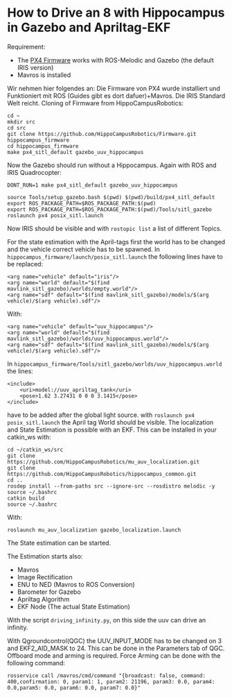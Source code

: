 # How to Drive an 8 with Hippocampus in Gazebo and Apriltag-EKF

Requirement:
* The [PX4 Firmware](https://github.com/PX4/Firmware) works with ROS-Melodic and Gazebo (the default IRIS version)
* Mavros is installed


Wir nehmen hier folgendes an: Die Firmware von PX4  wurde installiert und Funktioniert mit ROS (Guides gibt es dort dafuer)+Mavros. Die IRIS Standard Welt reicht.
Cloning of Firmware from HippoCampusRobotics:
```
cd ~
mkdir src
cd src
git clone https://github.com/HippoCampusRobotics/Firmware.git hippocampus_firmware
cd hippocampus_firmware
make px4_sitl_default gazebo_uuv_hippocampus
```
Now the Gazebo should run without a Hippocampus.
Again with ROS and IRIS Quadrocopter:
```
DONT_RUN=1 make px4_sitl_default gazebo_uuv_hippocampus

source Tools/setup_gazebo.bash $(pwd) $(pwd)/build/px4_sitl_default
export ROS_PACKAGE_PATH=$ROS_PACKAGE_PATH:$(pwd)
export ROS_PACKAGE_PATH=$ROS_PACKAGE_PATH:$(pwd)/Tools/sitl_gazebo
roslaunch px4 posix_sitl.launch
```
Now IRIS should be visible and with `rostopic list` a list of different Topics.

For the state estimation with the April-tags first the world has to be changed and the vehicle correct vehicle has to be spawned.
In `hippocampus_firmware/launch/posix_sitl.launch` the following lines have to be replaced:
```
<arg name="vehicle" default="iris"/>
<arg name="world" default="$(find mavlink_sitl_gazebo)/worlds/empty.world"/>
<arg name="sdf" default="$(find mavlink_sitl_gazebo)/models/$(arg vehicle)/$(arg vehicle).sdf"/>
```
With:
```
<arg name="vehicle" default="uuv_hippocampus"/>
<arg name="world" default="$(find mavlink_sitl_gazebo)/worlds/uuv_hippocampus.world"/>
<arg name="sdf" default="$(find mavlink_sitl_gazebo)/models/$(arg vehicle)/$(arg vehicle).sdf"/>
```

In `hippocampus_firmware/Tools/sitl_gazebo/worlds/uuv_hippocampus.world` the lines:
```
<include>
    <uri>model://uuv_apriltag_tank</uri>
    <pose>1.62 3.27431 0 0 0 3.1415</pose>
</include>
```

have to be added after the global light source.
with `roslaunch px4 posix_sitl.launch` the April tag World should be visible. 
The localization and State Estimation is possible with an EKF.
This can be installed in your catkin_ws with:

```
cd ~/catkin_ws/src
git clone https://github.com/HippoCampusRobotics/mu_auv_localization.git
git clone https://github.com/HippoCampusRobotics/hippocampus_common.git
cd .. 
rosdep install --from-paths src --ignore-src --rosdistro melodic -y
source ~/.bashrc
catkin build
source ~/.bashrc
```

With:
```
roslaunch mu_auv_localization gazebo_localization.launch
```
The State estimation can be started. 

The Estimation starts also:
* Mavros
* Image Rectification
* ENU to NED (Mavros to ROS Conversion)
* Barometer for Gazebo
* Apriltag Algorithm
* EKF Node (The actual State Estimation)

With the script `driving_infinity.py`, on this side the uuv can drive an infinity.

With Qgroundcontrol(QGC) the UUV_INPUT_MODE has to be changed on 3 and EKF2_AID_MASK to 24.
This can be done in the Parameters tab of QGC.
Offboard mode and arming is required.
Force Arming can be done with the following command:
```
rosservice call /mavros/cmd/command "{broadcast: false, command: 400,confirmation: 0, param1: 1, param2: 21196, param3: 0.0, param4: 0.0,param5: 0.0, param6: 0.0, param7: 0.0}"
```


